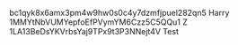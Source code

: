 
bc1qyk8x6amx3pm4w9hw0s0c4y7dzmfjpuel282qn5 Harry
1MMYtNbVUMYepfoEfPVymYM6Czz5C5QQu1 Z
1LA13BeDsYKVrbsYaj9TPx9t3P3NNejt4V Test

